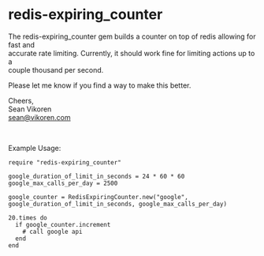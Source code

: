 redis-expiring_counter
======================

The redis-expiring_counter gem builds a counter on top of redis allowing for fast and  
accurate rate limiting.  Currently, it should work fine for limiting actions up to a  
couple thousand per second.

Please let me know if you find a way to make this better.

Cheers,  
Sean Vikoren  
<sean@vikoren.com>

<br />

Example Usage:

	require "redis-expiring_counter"

	google_duration_of_limit_in_seconds = 24 * 60 * 60
	google_max_calls_per_day = 2500

	google_counter = RedisExpiringCounter.new("google", google_duration_of_limit_in_seconds, google_max_calls_per_day)

	20.times do
	  if google_counter.increment
	    # call google api
	  end
	end

<br />
<br />
<br />
<br />
<br />
<br />
<br />
<br />

